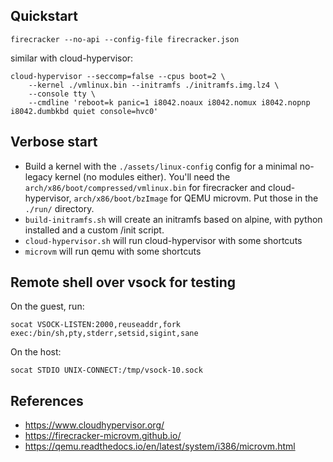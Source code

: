 ## Quickstart

```
firecracker --no-api --config-file firecracker.json
```

similar with cloud-hypervisor:

```
cloud-hypervisor --seccomp=false --cpus boot=2 \
    --kernel ./vmlinux.bin --initramfs ./initramfs.img.lz4 \
    --console tty \
    --cmdline 'reboot=k panic=1 i8042.noaux i8042.nomux i8042.nopnp i8042.dumbkbd quiet console=hvc0'
```

## Verbose start

* Build a kernel with the `./assets/linux-config` config for a minimal no-legacy kernel
  (no modules either). You'll need the `arch/x86/boot/compressed/vmlinux.bin` for
  firecracker and cloud-hypervisor, `arch/x86/boot/bzImage` for QEMU microvm.
  Put those in the `./run/` directory.
* `build-initramfs.sh` will create an initramfs based on alpine, with python
  installed and a custom /init script.
* `cloud-hypervisor.sh` will run cloud-hypervisor with some shortcuts
* `microvm` will run qemu with some shortcuts


## Remote shell over vsock for testing

On the guest, run:
```
socat VSOCK-LISTEN:2000,reuseaddr,fork exec:/bin/sh,pty,stderr,setsid,sigint,sane
```

On the host:
```
socat STDIO UNIX-CONNECT:/tmp/vsock-10.sock
```

## References
- https://www.cloudhypervisor.org/
- https://firecracker-microvm.github.io/
- https://qemu.readthedocs.io/en/latest/system/i386/microvm.html
